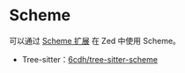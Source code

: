 # Scheme

可以通过 [Scheme 扩展](https://github.com/zed-extensions/scheme) 在 Zed 中使用 Scheme。

- Tree-sitter：[6cdh/tree-sitter-scheme](https://github.com/6cdh/tree-sitter-scheme)
